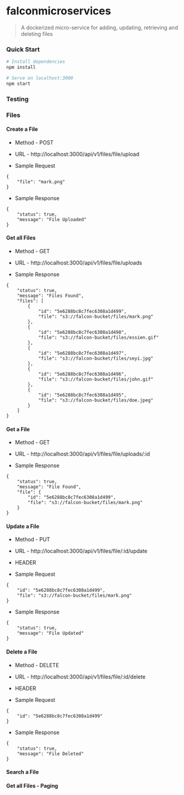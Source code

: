 # falconmicroservices

> A dockerized micro-service for adding, updating, retrieving and deleting files

### Quick Start

```bash
# Install dependencies
npm install

# Serve on localhost:3000
npm start
```

### Testing

### Files

#### Create a File

* Method - POST

* URL - http://localhost:3000/api/v1/files/file/upload

* Sample Request

```
{
    "file": "mark.png"
}
```

* Sample Response

```
{
    "status": true,
    "message": "File Uploaded"
}
```

#### Get all Files

* Method - GET

* URL - http://localhost:3000/api/v1/files/file/uploads

* Sample Response

```
{
    "status": true,
    "message": "Files Found",
    "files": [
        {
            "id": "5e6288bc8c7fec6308a1d499",
            "file": "s3://falcon-bucket/files/mark.png"
        },
        {
            "id": "5e6288bc8c7fec6308a1d498",
            "file": "s3://falcon-bucket/files/essien.gif"
        },
        {
            "id": "5e6288bc8c7fec6308a1d497",
            "file": "s3://falcon-bucket/files/seyi.jpg"
        },
        {
            "id": "5e6288bc8c7fec6308a1d496",
            "file": "s3://falcon-bucket/files/john.gif"
        },
        {
            "id": "5e6288bc8c7fec6308a1d495",
            "file": "s3://falcon-bucket/files/doe.jpeg"
        }
    ]
}
```

#### Get a File

* Method - GET

* URL - http://localhost:3000/api/v1/files/file/uploads/:id

* Sample Response

```
{
    "status": true,
    "message": "File Found",
    "file": {
        "id": "5e6288bc8c7fec6308a1d499",
        "file": "s3://falcon-bucket/files/mark.png"
    }
}
```

#### Update a File

* Method - PUT

* URL - http://localhost:3000/api/v1/files/file/:id/update

* HEADER

* Sample Request

```
{
    "id": "5e6288bc8c7fec6308a1d499",
    "file": "s3://falcon-bucket/files/mark.png"
}
```

* Sample Response

```
{
    "status": true,
    "message": "File Updated"
}
```

#### Delete a File

* Method - DELETE

* URL - http://localhost:3000/api/v1/files/file/:id/delete

* HEADER

* Sample Request

```
{
    "id": "5e6288bc8c7fec6308a1d499"
}
```

* Sample Response

```
{
    "status": true,
    "message": "File Deleted"
}
```

#### Search a File

#### Get all Files - Paging